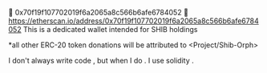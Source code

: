 👀 0x70f19f107702019f6a2065a8c566b6afe6784052 👀 
https://etherscan.io/address/0x70f19f107702019f6a2065a8c566b6afe6784052
This is a dedicated wallet intended for SHIB holdings 
                                                           
*all other ERC-20 token donations will be attributed to <Project/Shib-Orph>

I don't always write code , but when I do . 
I use solidity .
